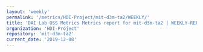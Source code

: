 ```yaml
---
layout: 'weekly'
permalink: '/metrics/HDI-Project/mit-d3m-ta2/WEEKLY/'
title: 'DAI Lab OSS Metrics Metrics report for mit-d3m-ta2 | WEEKLY-REPORT-2019-12-08'
organization: 'HDI-Project'
repository: 'mit-d3m-ta2'
current_date: '2019-12-08'
---
```

